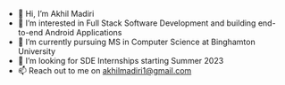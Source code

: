 - 👋 Hi, I’m Akhil Madiri
- 👀 I’m interested in Full Stack Software Development and building end-to-end Android Applications
- 🌱 I’m currently pursuing MS in Computer Science at Binghamton University
- 💞️ I’m looking for SDE Internships starting Summer 2023
- 📫 Reach out to me on akhilmadiri1@gmail.com

<!---
amadiri1/amadiri1 is a ✨ special ✨ repository because its `README.md` (this file) appears on your GitHub profile.
You can click the Preview link to take a look at your changes.
--->
